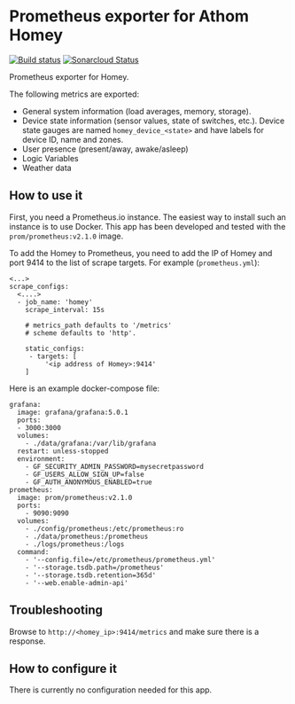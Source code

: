 # Prometheus exporter for Athom Homey

[![Build status](https://dev.azure.com/github-rickard/homey-prometheus-exporter/_apis/build/status/rickardp.homey-prometheus-exporter?branchName=master&label=build)](https://dev.azure.com/github-rickard/homey-prometheus-exporter/_build?definitionId=1) [![Sonarcloud Status](https://sonarcloud.io/api/project_badges/measure?project=rickardp_homey-prometheus-exporter&metric=alert_status)](https://sonarcloud.io/dashboard?id=rickardp_homey-prometheus-exporter)

Prometheus exporter for Homey.

The following metrics are exported:

* General system information (load averages, memory, storage).
* Device state information (sensor values, state of switches, etc.). Device state gauges are named `homey_device_<state>` and have labels for device ID, name and zones.
* User presence (present/away, awake/asleep)
* Logic Variables
* Weather data

## How to use it

First, you need a Prometheus.io instance. The easiest way to install such an instance is to use Docker. This app has been developed
and tested with the `prom/prometheus:v2.1.0` image.


To add the Homey to Prometheus, you need to add the IP of Homey and port 9414 to the list of scrape targets. For example (`prometheus.yml`):

    <...>
    scrape_configs:
      <....>
      - job_name: 'homey'
        scrape_interval: 15s

        # metrics_path defaults to '/metrics'
        # scheme defaults to 'http'.

        static_configs:
         - targets: [
             '<ip address of Homey>:9414'
        ]

Here is an example docker-compose file:

    grafana:
      image: grafana/grafana:5.0.1
      ports:
      - 3000:3000
      volumes:
        - ./data/grafana:/var/lib/grafana
      restart: unless-stopped
      environment:
        - GF_SECURITY_ADMIN_PASSWORD=mysecretpassword
        - GF_USERS_ALLOW_SIGN_UP=false
        - GF_AUTH_ANONYMOUS_ENABLED=true
    prometheus:
      image: prom/prometheus:v2.1.0
      ports:
        - 9090:9090
      volumes:
        - ./config/prometheus:/etc/prometheus:ro
        - ./data/prometheus:/prometheus
        - ./logs/prometheus:/logs
      command:
        - '--config.file=/etc/prometheus/prometheus.yml'
        - '--storage.tsdb.path=/prometheus'
        - '--storage.tsdb.retention=365d'
        - '--web.enable-admin-api'


## Troubleshooting

Browse to `http://<homey_ip>:9414/metrics` and make sure there is a response.

## How to configure it

There is currently no configuration needed for this app.


